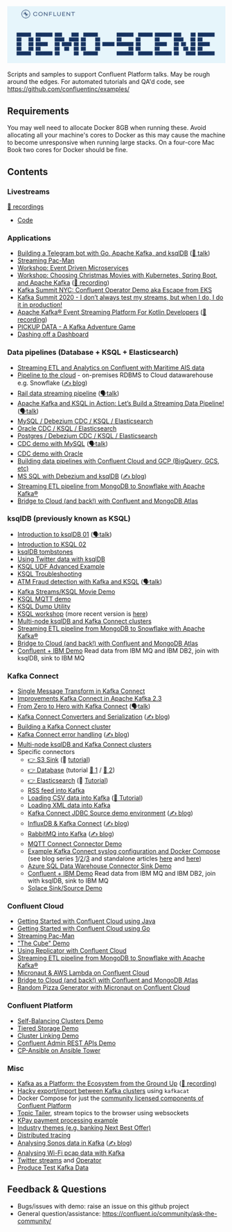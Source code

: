 ![`demo-scene`](images/cover.png)

Scripts and samples to support Confluent Platform talks. May be rough around the edges. For automated tutorials and QA'd code, see https://github.com/confluentinc/examples/

## Requirements

You may well need to allocate Docker 8GB when running these. Avoid allocating all your machine's cores to Docker as this may cause the machine to become unresponsive when running large stacks. On a four-core Mac Book two cores for Docker should be fine. 

## Contents

### Livestreams

[🎥 recordings](https://www.youtube.com/playlist?list=PLa7VYi0yPIH26-ppF0Gcsx-YVQQbNjDEt)

- [Code](livestreams)

###  Applications

- [Building a Telegram bot with Go, Apache Kafka, and ksqlDB](telegram-bot-carparks) ([🎥 talk](https://rmoff.dev/carpark-telegram-bot))
- [Streaming Pac-Man](streaming-pacman)
- [Workshop: Event Driven Microservices](event-driven-microservices-workshop)
- [Workshop: Choosing Christmas Movies with Kubernetes, Spring Boot, and Apache Kafka](streaming-movies-workshop) ([🎥 recording](https://www.youtube.com/watch?v=ampmQg33JtY))
- [Kafka Summit NYC: Confluent Operator Demo aka Escape from EKS](ksummit-operator-demo)
- [Kafka Summit 2020 - I don’t always test my streams, but when I do, I do it in production!](testing-streams)
- [Apache Kafka® Event Streaming Platform For Kotlin Developers](wordcount-spring-cloud-stream-kotlin) ([🎥 recording](https://youtu.be/Y-sqGKsnSHI))
- [PICKUP DATA - A Kafka Adventure Game](pickup-data-adventure-game)
- [Dashing off a Dashboard](kpi-dashboard)
  
###  Data pipelines (Database + KSQL + Elasticsearch)

- [Streaming ETL and Analytics on Confluent with Maritime AIS data](maritime-ais)
- [Pipeline to the cloud](pipeline-to-the-cloud) - on-premises RDBMS to Cloud datawarehouse e.g. Snowflake ([✍️ blog](https://www.confluent.io/blog/cloud-analytics-for-on-premises-data-streams-with-kafka/?utm_campaign=rmoff&utm_source=demo-scene))
- [Rail data streaming pipeline](rail-data-streaming-pipeline) ([🗣️talk](https://rmoff.dev/oredev19-on-track-with-kafka))
- [Apache Kafka and KSQL in Action: Let’s Build a Streaming Data Pipeline!](build-a-streaming-pipeline) ([🗣️talk](https://go.rmoff.net/devoxxuk19))
- [MySQL / Debezium CDC / KSQL / Elasticsearch](mysql-debezium-ksql-elasticsearch)
- [Oracle CDC / KSQL / Elasticsearch](oracle-ksql-elasticsearch)
- [Postgres / Debezium CDC / KSQL / Elasticsearch](postgres-debezium-ksql-elasticsearch)
- [CDC demo with MySQL](no-more-silos) ([🗣️talk](http://rmoff.dev/ksny19-no-more-silos))
- [CDC demo with Oracle](no-more-silos-oracle)
- [Building data pipelines with Confluent Cloud and GCP (BigQuery, GCS, etc)](gcp-pipeline)
- [MS SQL with Debezium and ksqlDB](mssql-to-kafka-with-ksqldb) ([✍️ blog](https://rmoff.net/2020/09/18/using-the-debezium-ms-sql-connector-with-ksqldb-embedded-kafka-connect/))
- [Streaming ETL pipeline from MongoDB to Snowflake with Apache Kafka®](streaming-etl-mongodb-snowflake)
- [Bridge to Cloud (and back!) with Confluent and MongoDB Atlas](mongodb-demo)

###  ksqlDB (previously known as KSQL)
- [Introduction to ksqlDB 01](introduction-to-ksqldb) ([🗣️talk](https://rmoff.dev/ksqldb-slides))
- [Introduction to KSQL   02](ksql-intro)
- [ksqlDB tombstones](ksqldb-tombstones)
- [Using Twitter data with ksqlDB](ksqldb-twitter)
- [KSQL UDF Advanced Example](ksql-udf-advanced-example)
- [KSQL Troubleshooting](ksql-troubleshooting)
- [ATM Fraud detection with Kafka and KSQL](ksql-atm-fraud-detection) ([🗣️talk](https://talks.rmoff.net/Cw9hbI/atm-fraud-detection-with-apache-kafka-and-ksql))
- [Kafka Streams/KSQL Movie Demo](streams-movie-demo)
- [KSQL MQTT demo](mqtt-tracker)
- [KSQL Dump Utility](ksql-dump)
- [KSQL workshop](ksql-workshop) (more recent version is [here](build-a-streaming-pipeline/workshop/))
- [Multi-node ksqlDB and Kafka Connect clusters](multi-cluster-connect-and-ksql)
- [Streaming ETL pipeline from MongoDB to Snowflake with Apache Kafka®](streaming-etl-mongodb-snowflake)
- [Bridge to Cloud (and back!) with Confluent and MongoDB Atlas](mongodb-demo)
- [Confluent + IBM Demo](ibm-demo) Read data from IBM MQ and IBM DB2, join with ksqlDB, sink to IBM MQ

###  Kafka Connect

- [Single Message Transform in Kafka Connect](kafka-connect-single-message-transforms)
- [Improvements Kafka Connect in Apache Kafka 2.3](connect-5.3-improvements)
- [From Zero to Hero with Kafka Connect](kafka-connect-zero-to-hero) ([🗣️talk](https://rmoff.dev/crunch19-zero-to-hero-kafka-connect))
- [Kafka Connect Converters and Serialization](connect-deepdive) ([✍️ blog](https://www.confluent.io/blog/kafka-connect-deep-dive-converters-serialization-explained/?utm_campaign=rmoff&utm_source=demo-scene))
- [Building a Kafka Connect cluster](connect-cluster)
- [Kafka Connect error handling](connect-error-handling) ([✍️ blog](https://www.confluent.io/blog/kafka-connect-deep-dive-error-handling-dead-letter-queues/?utm_campaign=rmoff&utm_source=demo-scene))
- [Multi-node ksqlDB and Kafka Connect clusters](multi-cluster-connect-and-ksql)
- Specific connectors
    - [ 👉 S3 Sink](kafka-to-s3) (🎥 [tutorial](https://rmoff.dev/kafka-s3-video))
    - [ 👉 Database](kafka-to-database) (tutorial [🎥 1](https://rmoff.dev/kafka-jdbc-video) / [🎥 2](https://rmoff.dev/ksqldb-jdbc-sink-video))
    - [ 👉 Elasticsearch](kafka-to-elasticsearch) (🎥 [Tutorial](https://rmoff.dev/kafka-elasticsearch-video))
    - [RSS feed into Kafka](rss-feed-into-kafka)
    - [Loading CSV data into Kafka](csv-to-kafka) ([🎥 Tutorial](https://rmoff.dev/csv-into-kafka))
    - [Loading XML data into Kafka](xml-to-kafka)
    - [Kafka Connect JDBC Source demo environment](connect-jdbc) ([✍️ blog](https://www.confluent.io/blog/kafka-connect-deep-dive-jdbc-source-connector/?utm_campaign=rmoff&utm_source=demo-scene))
    - [InfluxDB & Kafka Connect](influxdb-and-kafka) ([✍️ blog](https://rmoff.net/2020/01/23/notes-on-getting-data-into-influxdb-from-kafka-with-kafka-connect/?utm_campaign=rmoff&utm_source=demo-scene))
    - [RabbitMQ into Kafka](rabbitmq-into-kafka) ([✍️ blog](https://rmoff.net/2020/01/08/streaming-messages-from-rabbitmq-into-kafka-with-kafka-connect/?utm_campaign=rmoff&utm_source=demo-scene))
    - [MQTT Connect Connector Demo](mqtt-connect-connector-demo)
    - [Example Kafka Connect syslog configuration and Docker Compose](syslog) (see blog series [1](https://www.confluent.io/blog/real-time-syslog-processing-apache-kafka-ksql-part-1-filtering/?utm_campaign=rmoff&utm_source=demo-scene)/[2](https://www.confluent.io/blog/real-time-syslog-processing-with-apache-kafka-and-ksql-part-2-event-driven-alerting-with-slack/?utm_campaign=rmoff&utm_source=demo-scene)/[3](https://www.confluent.io/blog/real-time-syslog-processing-apache-kafka-ksql-enriching-events-with-external-data/?utm_campaign=rmoff&utm_source=demo-scene) and standalone articles [here](https://rmoff.net/2019/12/20/analysing-network-behaviour-with-ksqldb-and-mongodb/?utm_campaign=rmoff&utm_source=demo-scene) and [here](https://rmoff.net/2019/12/18/detecting-and-analysing-ssh-attacks-with-ksqldb/?utm_campaign=rmoff&utm_source=demo-scene))
    - [Azure SQL Data Warehouse Connector Sink Demo](azure-sqldw-sink-connector)
    - [Confluent + IBM Demo](ibm-demo) Read data from IBM MQ and IBM DB2, join with ksqlDB, sink to IBM MQ
    - [Solace Sink/Source Demo](solace)

###  Confluent Cloud

- [Getting Started with Confluent Cloud using Java](getting-started-with-ccloud-java)
- [Getting Started with Confluent Cloud using Go](getting-started-with-ccloud-golang)
- [Streaming Pac-Man](streaming-pacman)
- ["The Cube" Demo](ccloud-cube-demo)
- [Using Replicator with Confluent Cloud](ccloud-replicator)
- [Streaming ETL pipeline from MongoDB to Snowflake with Apache Kafka®](streaming-etl-mongodb-snowflake)
- [Micronaut & AWS Lambda on Confluent Cloud](micronaut-lambda)
- [Bridge to Cloud (and back!) with Confluent and MongoDB Atlas](mongodb-demo)
- [Random Pizza Generator with Micronaut on Confluent Cloud](micronaut-pizza-gen)

###  Confluent Platform

- [Self-Balancing Clusters Demo](self-balancing)
- [Tiered Storage Demo](tiered-storage)
- [Cluster Linking Demo](cluster-linking)
- [Confluent Admin REST APIs Demo](adminrest)
- [CP-Ansible on Ansible Tower](ansible-tower)

###  Misc
- [Kafka as a Platform: the Ecosystem from the Ground Up](kafka-ecosystem) ([🎥 recording](https://www.youtube.com/watch?v=qjTZ4UeJdoI))
- [Hacky export/import between Kafka clusters](export-import-with-kafkacat) using `kafkacat`
- Docker Compose for just the [community licensed components of Confluent Platform](community-components-only)
- [Topic Tailer](topic-tailer), stream topics to the browser using websockets
- [KPay payment processing example](scalable-payment-processing)
- [Industry themes (e.g. banking Next Best Offer)](industry-themes)
- [Distributed tracing](distributed-tracing)
- [Analysing Sonos data in Kafka](sonos) ([✍️ blog](https://rmoff.net/2020/01/21/monitoring-sonos-with-ksqldb-influxdb-and-grafana/))
- [Analysing Wi-Fi pcap data with Kafka](wifi-fun)
- [Twitter streams](twitter-streams) and [Operator](twitter-streams-operator)
- [Produce Test Kafka Data](gen-test-data)

## Feedback & Questions

* Bugs/issues with demo: raise an issue on this github project
* General question/assistance: https://confluent.io/community/ask-the-community/

